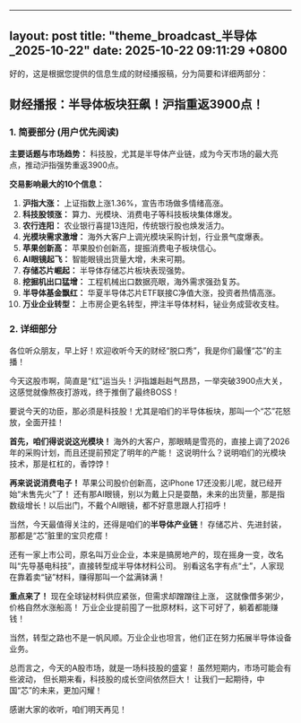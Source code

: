 
--- 
layout: post
title: "theme_broadcast_半导体_2025-10-22"
date: 2025-10-22 09:11:29 +0800
--- 

好的，这是根据您提供的信息生成的财经播报稿，分为简要和详细两部分：

## 财经播报：半导体板块狂飙！沪指重返3900点！

### 1. 简要部分 (用户优先阅读)

**主要话题与市场趋势：** 科技股，尤其是半导体产业链，成为今天市场的最大亮点，推动沪指强势重返3900点。

**交易影响最大的10个信息：**

1.  **沪指大涨：** 上证指数上涨1.36%，宣告市场做多情绪高涨。
2.  **科技股领涨：** 算力、光模块、消费电子等科技板块集体爆发。
3.  **农行连阳：** 农业银行喜提13连阳，传统银行股也焕发活力。
4.  **光模块需求激增：** 海外大客户上调光模块采购计划，行业景气度爆表。
5.  **苹果创新高：** 苹果股价创新高，提振消费电子板块信心。
6.  **AI眼镜起飞：** 智能眼镜出货量大增，未来可期。
7.  **存储芯片崛起：** 半导体存储芯片板块表现强势。
8.  **挖掘机出口猛增：** 工程机械出口数据亮眼，海外需求强劲复苏。
9.  **半导体基金飘红：** 华夏半导体芯片ETF联接C净值大涨，投资者热情高涨。
10. **万业企业转型：** 上市房企更名转型，押注半导体材料，铋业务成营收支柱。

### 2. 详细部分

各位听众朋友，早上好！欢迎收听今天的财经“脱口秀”，我是你们最懂“芯”的主播！

今天这股市啊，简直是“红”运当头！沪指雄赳赳气昂昂，一举突破3900点大关，这感觉就像熬夜打游戏，终于推倒了最终BOSS！ 

要说今天的功臣，那必须是科技股！尤其是咱们的半导体板块，那叫一个“芯”花怒放，全面开挂！ 

**首先，咱们得说说这光模块！** 海外的大客户，那眼睛是雪亮的，直接上调了2026年的采购计划，而且还提前预定了明年的产能！ 这说明什么？说明咱们的光模块技术，那是杠杠的，香饽饽！

**再来说说消费电子！** 苹果公司股价创新高，这iPhone 17还没影儿呢，就已经开始“未售先火”了！ 还有那AI眼镜，别以为戴上只是耍酷，未来的出货量，那是指数级增长！以后出门，不戴个AI眼镜，都不好意思跟人打招呼！

当然，今天最值得关注的，还得是咱们的**半导体产业链**！ 存储芯片、先进封装，那都是“芯”脏里的宝贝疙瘩！ 

还有一家上市公司，原名叫万业企业，本来是搞房地产的，现在摇身一变，改名叫“先导基电科技”，直接转型成半导体材料公司。 别看这名字有点“土”，人家现在靠着卖“铋”材料，赚得那叫一个盆满钵满！ 

**重点来了！** 现在全球铋材料供应紧张，但需求却蹭蹭往上涨， 这就像僧多粥少，价格自然水涨船高！ 万业企业提前囤了一批原材料，这下可好了，躺着都能赚钱！ 

当然，转型之路也不是一帆风顺。万业企业也坦言，他们正在努力拓展半导体设备业务。 

总而言之，今天的A股市场，就是一场科技股的盛宴！ 虽然短期内，市场可能会有些波动， 但长期来看，科技股的成长空间依然巨大！ 让我们一起期待，中国“芯”的未来，更加闪耀！

感谢大家的收听，咱们明天再见！